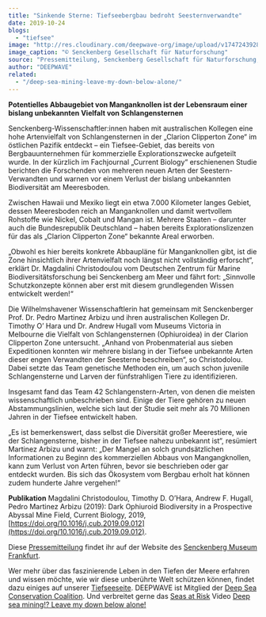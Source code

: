 ```yaml
---
title: "Sinkende Sterne: Tiefseebergbau bedroht Seesternverwandte"
date: 2019-10-24
blogs: 
  - "tiefsee"
image: "http://res.cloudinary.com/deepwave-org/image/upload/v1747243928/deepwave.org/PM-Sinkende-Sterne-Sinkende-Sterne-22.10.2019-1.jpg"
image_caption: "© Senckenberg Gesellschaft für Naturforschung"
source: "Pressemitteilung, Senckenberg Gesellschaft für Naturforschung, 22.10.2019"
author: "DEEPWAVE"
related: 
  - "/deep-sea-mining-leave-my-down-below-alone/"
---
```


**Potentielles Abbaugebiet von Manganknollen ist der Lebensraum einer bislang unbekannten Vielfalt von Schlangensternen**

Senckenberg-Wissenschaftler:innen haben mit australischen Kollegen eine hohe Artenvielfalt von Schlangensternen in der „Clarion Clipperton Zone“ im östlichen Pazifik entdeckt – ein Tiefsee-Gebiet, das bereits von Bergbauunternehmen für kommerzielle Explorationszwecke aufgeteilt wurde. In der kürzlich im Fachjournal „Current Biology“ erschienenen Studie berichten die Forschenden von mehreren neuen Arten der Seestern-Verwandten und warnen vor einem Verlust der bislang unbekannten Biodiversität am Meeresboden.

Zwischen Hawaii und Mexiko liegt ein etwa 7.000 Kilometer langes Gebiet, dessen Meeresboden reich an Manganknollen und damit wertvollem Rohstoffe wie Nickel, Cobalt und Mangan ist. Mehrere Staaten – darunter auch die Bundesrepublik Deutschland – haben bereits Explorationslizenzen für das als „Clarion Clipperton Zone“ bekannte Areal erworben.

„Obwohl es hier bereits konkrete Abbaupläne für Manganknollen gibt, ist die Zone hinsichtlich ihrer Artenvielfalt noch längst nicht vollständig erforscht“, erklärt Dr. Magdalini Christodoulou vom Deutschen Zentrum für Marine Biodiversitätsforschung bei Senckenberg am Meer und fährt fort: „Sinnvolle Schutzkonzepte können aber erst mit diesem grundlegenden Wissen entwickelt werden!“

Die Wilhelmshavener Wissenschaftlerin hat gemeinsam mit Senckenberger Prof. Dr. Pedro Martinez Arbizu und ihren australischen Kollegen Dr. Timothy O’ Hara und Dr. Andrew Hugall vom Museums Victoria in Melbourne die Vielfalt von Schlangensternen (Ophiuroidea) in der Clarion Clipperton Zone untersucht. „Anhand von Probenmaterial aus sieben Expeditionen konnten wir mehrere bislang in der Tiefsee unbekannte Arten dieser engen Verwandten der Seesterne beschreiben“, so Christodolou. Dabei setzte das Team genetische Methoden ein, um auch schon juvenile Schlangensterne und Larven der fünfstrahligen Tiere zu identifizieren.

Insgesamt fand das Team 42 Schlangenstern-Arten, von denen die meisten wissenschaftlich unbeschrieben sind. Einige der Tiere gehören zu neuen Abstammungslinien, welche sich laut der Studie seit mehr als 70 Millionen Jahren in der Tiefsee entwickelt haben.

„Es ist bemerkenswert, dass selbst die Diversität großer Meerestiere, wie der Schlangensterne, bisher in der Tiefsee nahezu unbekannt ist“, resümiert Martinez Arbizu und warnt: „Der Mangel an solch grundsätzlichen Informationen zu Beginn des kommerziellen Abbaus von Mangangknollen, kann zum Verlust von Arten führen, bevor sie beschrieben oder gar entdeckt wurden. Bis sich das Ökosystem vom Bergbau erholt hat können zudem hunderte Jahre vergehen!“

**Publikation** Magdalini Christodoulou, Timothy D. O’Hara, Andrew F. Hugall, Pedro Martinez Arbizu (2019): Dark Ophiuroid Biodiversity in a Prospective Abyssal Mine Field, Current Biology, 2019, [https://doi.org/10.1016/j.cub.2019.09.012](https://doi.org/10.1016/j.cub.2019.09.012).

Diese [Pressemitteilung](https://museumfrankfurt.senckenberg.de/en/pressemeldungen/sinkende-sterne-tiefseebergbau-bedroht-seesternverwandte/) findet ihr auf der Website des [Senckenberg Museum Frankfurt](https://museumfrankfurt.senckenberg.de/en/).

Wer mehr über das faszinierende Leben in den Tiefen der Meere erfahren und wissen möchte, wie wir diese unberührte Welt schützen können, findet dazu einiges auf unserer [Tiefseeseite](https://www.deepwave.org/die-ozeane/die-tiefsee/). DEEPWAVE ist Mitglied der [Deep Sea Conservation Coalition](http://www.savethehighseas.org/). Und verbreitet gerne das [Seas at Risk](https://seas-at-risk.org/) Video [Deep sea mining!? Leave my down below alone!](https://www.deepwave.org/deep-sea-mining-leave-my-down-below-alone/)
